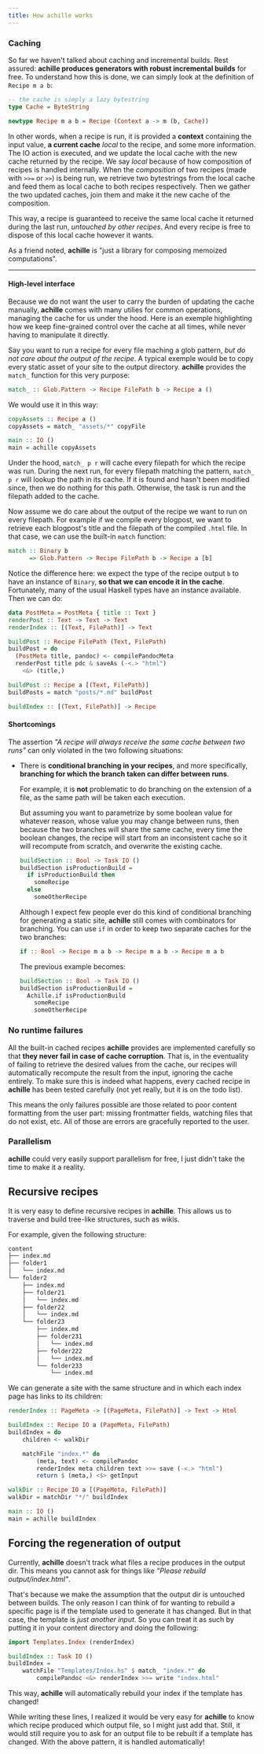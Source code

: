 ```yaml
---
title: How achille works
---
```


### Caching

So far we haven't talked about caching and incremental builds.
Rest assured: **achille produces generators with robust incremental
builds** for free. To understand how this is done, we can simply look at the
definition of `Recipe m a b`:

```haskell
-- the cache is simply a lazy bytestring
type Cache = ByteString

newtype Recipe m a b = Recipe (Context a -> m (b, Cache))
```

In other words, when a recipe is run, it is provided a **context** containing
the input value, **a current cache** *local* to the recipe, and some more
information. The IO action is executed, and we update the local cache with the
new cache returned by the recipe. We say *local* because of how composition of
recipes is handled internally. When the *composition* of two recipes (made with
`>>=` or `>>`) is being run, we retrieve two bytestrings from the local cache
and feed them as local cache to both recipes respectively. Then we gather the two updated
caches, join them and make it the new cache of the composition.

This way, a recipe is guaranteed to receive the same local cache it returned
during the last run, *untouched by other recipes*. And every recipe is free to
dispose of this local cache however it wants.

As a friend noted, **achille** is "just a library for composing memoized
computations".

----

#### High-level interface

Because we do not want the user to carry the burden of updating the cache
manually, **achille** comes with many utilies for common operations, managing
the cache for us under the hood. Here is an exemple highlighting how we keep
fine-grained control over the cache at all times, while never having to
manipulate it directly.

Say you want to run a recipe for every file maching a glob pattern, *but do
not care about the output of the recipe*. A typical exemple would be to copy
every static asset of your site to the output directory. **achille** provides
the `match_` function for this very purpose:

```haskell
match_ :: Glob.Pattern -> Recipe FilePath b -> Recipe a ()
```

We would use it in this way:

```haskell
copyAssets :: Recipe a ()
copyAssets = match_ "assets/*" copyFile

main :: IO ()
main = achille copyAssets
```

Under the hood, `match_ p r` will cache every filepath for which the recipe was
run.  During the next run, for every filepath matching the pattern, `match_ p r` will
lookup the path in its cache. If it is found and hasn't been modified since,
then we do nothing for this path. Otherwise, the task is run and the filepath
added to the cache.

Now assume we do care about the output of the recipe we want to run on every filepath.
For example if we compile every blogpost, we want to retrieve each blogpost's title and
the filepath of the compiled `.html` file. In that case, we can use the
built-in `match` function:

```haskell
match :: Binary b
      => Glob.Pattern -> Recipe FilePath b -> Recipe a [b]
```

Notice the difference here: we expect the type of the recipe output `b` to have
an instance of `Binary`, **so that we can encode it in the cache**. Fortunately,
many of the usual Haskell types have an instance available. Then we can do:

```haskell
data PostMeta = PostMeta { title :: Text }
renderPost :: Text -> Text -> Text
renderIndex :: [(Text, FilePath)] -> Text

buildPost :: Recipe FilePath (Text, FilePath)
buildPost = do
  (PostMeta title, pandoc) <- compilePandocMeta
  renderPost title pdc & saveAs (-<.> "html")
    <&> (title,)

buildPost :: Recipe a [(Text, FilePath)]
buildPosts = match "posts/*.md" buildPost

buildIndex :: [(Text, FilePath)] -> Recipe 
```

#### Shortcomings

The assertion *"A recipe will always receive the same cache between two runs"*
can only violated in the two following situations:

- There is **conditional branching in your recipes**, and more specifically,
  **branching for which the branch taken can differ between runs**.

  For example, it is **not** problematic to do branching on the extension of a file,
  as the same path will be taken each execution.

  But assuming you want to parametrize by some boolean value for whatever reason,
  whose value you may change between runs, then because the two branches will
  share the same cache, every time the boolean changes, the recipe will start
  from an inconsistent cache so it will recompute from scratch, and overwrite
  the existing cache.

  ```haskell
  buildSection :: Bool -> Task IO ()
  buildSection isProductionBuild =
    if isProductionBuild then
      someRecipe
    else
      someOtherRecipe
  ```

  Although I expect few people ever do this kind of conditional branching for
  generating a static site, **achille** still comes with combinators for branching.
  You can use `if` in order to keep two separate caches for the two branches:

  ```haskell
  if :: Bool -> Recipe m a b -> Recipe m a b -> Recipe m a b
  ```

  The previous example becomes:

  ```haskell
  buildSection :: Bool -> Task IO ()
  buildSection isProductionBuild =
    Achille.if isProductionBuild
      someRecipe
      someOtherRecipe
  ```

### No runtime failures

All the built-in cached recipes **achille** provides are implemented carefully
so that **they never fail in case of cache corruption**. That is, in the
eventuality of failing to retrieve the desired values from the cache, our
recipes will automatically recompute the result from the input, ignoring the
cache entirely. To make sure this is indeed what happens, every cached recipe
in **achille** has been tested carefully (not yet really, but it is on the todo
list).

This means the only failures possible are those related to poor content
formatting from the user part: missing frontmatter fields, watching files 
that do not exist, etc. All of those are errors are gracefully reported to the
user.

### Parallelism

**achille** could very easily support parallelism for free, I just didn't take
the time to make it a reality.

## Recursive recipes

It is very easy to define recursive recipes in **achille**. This allows us to
traverse and build tree-like structures, such as wikis.

For example, given the following structure:

```bash
content
├── index.md
├── folder1
│   └── index.md
└── folder2
    ├── index.md
    ├── folder21
    │   └── index.md
    ├── folder22
    │   └── index.md
    └── folder23
        ├── index.md
        ├── folder231
        │   └── index.md
        ├── folder222
        │   └── index.md
        └── folder233
            └── index.md
```

We can generate a site with the same structure and in which each index page has
links to its children:

```haskell
renderIndex :: PageMeta -> [(PageMeta, FilePath)] -> Text -> Html

buildIndex :: Recipe IO a (PageMeta, FilePath)
buildIndex = do
    children <- walkDir

    matchFile "index.*" do
        (meta, text) <- compilePandoc
        renderIndex meta children text >>= save (-<.> "html")
        return $ (meta,) <$> getInput

walkDir :: Recipe IO a [(PageMeta, FilePath)]
walkDir = matchDir "*/" buildIndex

main :: IO ()
main = achille buildIndex
```

## Forcing the regeneration of output

Currently, **achille** doesn't track what files a recipe produces in the output
dir. This means you cannot ask for things like *"Please rebuild
output/index.html"*.

That's because we make the assumption that the output dir is untouched between
builds. The only reason I can think of for wanting to rebuild a specific page
is if the template used to generate it has changed.
But in that case, the template is *just another input*.
So you can treat it as such by putting it in your content directory and doing
the following:

```haskell
import Templates.Index (renderIndex)

buildIndex :: Task IO ()
buildIndex = 
    watchFile "Templates/Index.hs" $ match_ "index.*" do
        compilePandoc <&> renderIndex >>= write "index.html"
```

This way, **achille** will automatically rebuild your index if the template has
changed!

While writing these lines, I realized it would be very easy for **achille**
to know which recipe produced which output file,
so I might just add that. Still, it would still require you to ask for an output
file to be rebuilt if a template has changed. With the above pattern, it is
handled automatically!
